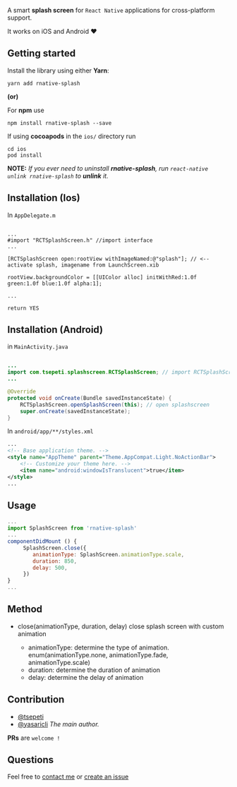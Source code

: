 A smart **splash screen** for `React Native` applications for cross-platform support.

It works on iOS and Android ♥

## Getting started

Install the library using either **Yarn**:

    yarn add rnative-splash
    
__(or)__

For **npm** use

    npm install rnative-splash --save


If using **cocoapods** in the `ios/` directory run

    cd ios
    pod install

**NOTE:** *If you ever need to uninstall **rnative-splash**, run `react-native unlink rnative-splash` to **unlink** it.*


## Installation (Ios)

In `AppDelegate.m`

```objc

...
#import "RCTSplashScreen.h" //import interface
...

[RCTSplashScreen open:rootView withImageNamed:@"splash"]; // <-- activate splash, imagename from LaunchScreen.xib

rootView.backgroundColor = [[UIColor alloc] initWithRed:1.0f green:1.0f blue:1.0f alpha:1];

... 

return YES
```

## Installation (Android)

in `MainActivity.java`

```java

...
import com.tsepeti.splashscreen.RCTSplashScreen; // import RCTSplashScreen
...

@Override
protected void onCreate(Bundle savedInstanceState) {
    RCTSplashScreen.openSplashScreen(this); // open splashscreen
    super.onCreate(savedInstanceState);
}
```

In `android/app/**/styles.xml`

```xml
...
<!-- Base application theme. -->
<style name="AppTheme" parent="Theme.AppCompat.Light.NoActionBar">
    <!-- Customize your theme here. -->
    <item name="android:windowIsTranslucent">true</item>
</style>
...
```

## Usage

```js
...
import SplashScreen from 'rnative-splash'
...
componentDidMount () {
     SplashScreen.close({
        animationType: SplashScreen.animationType.scale,
        duration: 850,
        delay: 500,
     })
}
...

```

## Method

* close(animationType, duration, delay)
  close splash screen with custom animation

  * animationType: determine the type of animation. enum(animationType.none, animationType.fade, animationType.scale)
  * duration: determine the duration of animation
  * delay: determine the delay of animation
  
  
  
## Contribution

- [@tsepeti](mailto:yazilim@tatilsepeti.com)
- [@yasaricli](mailto:yasaricli@gmail.com) *The main author.*

**PRs** are `welcome !`


## Questions

Feel free to [contact me](mailto:yasaricli@gmail.com) or [create an issue](https://github.com/tsepeti/rnative-splash/issues/new)
